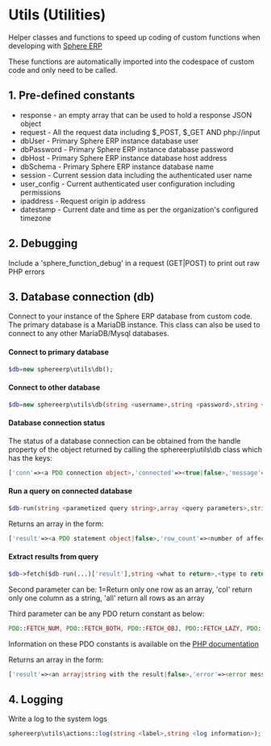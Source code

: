 # Utils (Utilities)

Helper classes and functions to speed up coding of custom functions when developing with [Sphere ERP](https://www.sphereerp.com)

These functions are automatically imported into the codespace of custom code and only need to be called.

## 1. Pre-defined constants
* response - an empty array that can be used to hold a response JSON object
* request - All the request data including $_POST, $_GET AND php://input
* dbUser - Primary Sphere ERP instance database user
* dbPassword - Primary Sphere ERP instance database password
* dbHost - Primary Sphere ERP instance database host address
* dbSchema - Primary Sphere ERP instance database name
* session - Current session data including the authenticated user name
* user_config - Current authenticated user configuration including permissions
* ipaddress - Request origin ip address
* datestamp - Current date and time as per the organization's configured timezone

## 2. Debugging
Include a 'sphere_function_debug' in a request (GET|POST) to print out raw PHP errors

## 3. Database connection (db)
Connect to your instance of the Sphere ERP database from custom code. The primary database is a MariaDB instance. 
This class can also be used to connect to any other MariaDB/Mysql databases.

#### Connect to primary database
```php
$db=new sphereerp\utils\db();
```

#### Connect to other database
```php
$db=new sphereerp\utils\db(string <username>,string <password>,string <host>,string <character set>,string <database>);
```

#### Database connection status
The status of a database connection can be obtained from the handle property of the object returned by calling the sphereerp\utils\db class which has the keys:
```php
['conn'=><a PDO connection object>,'connected'=><true|false>,'message'=><error message from connection attempt>]
```
#### Run a query on connected database
```php
$db-run(string <parametized query string>,array <query parameters>,string optional <database to use>);
```
Returns an array in the form:
```php
['result'=><a PDO statement object|false>,'row_count'=><number of affected/returned rows|false>,'error'=><error message from the query or false>]
```
#### Extract results from query
```php
$db->fetch($db-run(...)['result'],string <what to return>,<type to return>)
```
Second parameter can be:
1=Return only one row as an array, 'col' return only one column as a string, 'all' return all rows as an array

Third parameter can be any PDO return constant as below:
```php
PDO::FETCH_NUM, PDO::FETCH_BOTH, PDO::FETCH_OBJ, PDO::FETCH_LAZY, PDO::FETCH_ASSOC, PDO::FETCH_COLUMN, PDO::FETCH_KEY_PAIR, PDO::FETCH_UNIQUE, PDO::FETCH_GROUP
```
Information on these PDO constants is available on the [PHP documentation](https://www.php.net/manual/en/pdostatement.fetch.php)

Returns an array in the form:
```php
['result'=><an array|string with the result|false>,'error'=><error message from the execution|false>]
```
## 4. Logging
Write a log to the system logs
```php
sphereerp\utils\actions::log(string <label>,string <log information>);
```
